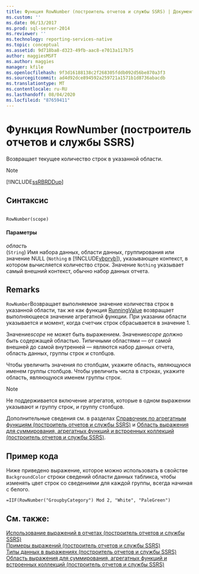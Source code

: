 ```yaml
---
title: Функция RowNumber (построитель отчетов и службы SSRS) | Документы Майкрософт
ms.custom: ''
ms.date: 06/13/2017
ms.prod: sql-server-2014
ms.reviewer: ''
ms.technology: reporting-services-native
ms.topic: conceptual
ms.assetid: 9d718ba8-d323-49fb-aac8-e7013a117b75
author: maggiesMSFT
ms.author: maggies
manager: kfile
ms.openlocfilehash: 9f3d16188138c2f268305fddb092d56be870a3f3
ms.sourcegitcommit: ad4d92dce894592a259721a1571b1d8736abacdb
ms.translationtype: MT
ms.contentlocale: ru-RU
ms.lasthandoff: 08/04/2020
ms.locfileid: "87659411"
---
```

# <a name="rownumber-function-report-builder-and-ssrs"></a>Функция RowNumber (построитель отчетов и службы SSRS)
  Возвращает текущее количество строк в указанной области.  
  
> [!NOTE]  
>  [!INCLUDE[ssRBRDDup](../../includes/ssrbrddup-md.md)]  
  
## <a name="syntax"></a>Синтаксис  
  
```  
  
RowNumber(scope)  
```  
  
#### <a name="parameters"></a>Параметры  
 *область*  
 (`String`) Имя набора данных, области данных, группирования или значение NULL (`Nothing` в [!INCLUDE[vbprvb](../../includes/vbprvb-md.md)]), указывающее контекст, в котором вычисляется количество строк. Значение `Nothing` указывает самый внешний контекст, обычно набор данных отчета.  
  
## <a name="remarks"></a>Remarks  
 `RowNumber`Возвращает выполняемое значение количества строк в указанной области, так же как функция [RunningValue](report-builder-functions-runningvalue-function.md) возвращает выполняющееся значение агрегатной функции. При указании области указывается и момент, когда счетчик строк сбрасывается в значение 1.  
  
 Значение*scope* не может быть выражением. Значение*scope* должно быть содержащей областью. Типичными областями — от самой внешней до самой внутренней — являются набор данных отчета, область данных, группы строк и столбцов.  
  
 Чтобы увеличить значения по столбцам, укажите область, являющуюся именем группы столбцов. Чтобы увеличить числа в строках, укажите область, являющуюся именем группы строк.  
  
> [!NOTE]  
>  Не поддерживается включение агрегатов, которые в одном выражении указывают и группу строк, и группу столбцов.  
  
 Дополнительные сведения см. в разделах [Справочник по агрегатным функциям (построитель отчетов и службы SSRS)](report-builder-functions-aggregate-functions-reference.md) и [Область выражения для суммирования, агрегатных функций и встроенных коллекций (построитель отчетов и службы SSRS)](expression-scope-for-totals-aggregates-and-built-in-collections.md).  
  
## <a name="code-example"></a>Пример кода  
 Ниже приведено выражение, которое можно использовать в свойстве `BackgroundColor` строки сведений области данных табликса, чтобы изменять цвет строк со сведениями для каждой группы, всегда начиная с белого.  
  
```  
=IIF(RowNumber("GroupbyCategory") Mod 2, "White", "PaleGreen")  
```  
  
## <a name="see-also"></a>См. также:  
 [Использование выражений в отчетах (построитель отчетов и службы SSRS)](expression-uses-in-reports-report-builder-and-ssrs.md)   
 [Примеры выражений (построитель отчетов и службы SSRS)](expression-examples-report-builder-and-ssrs.md)   
 [Типы данных в выражениях (построитель отчетов и службы SSRS)](expressions-report-builder-and-ssrs.md)   
 [Область выражения для суммирования, агрегатных функций и встроенных коллекций (построитель отчетов и службы SSRS)](expression-scope-for-totals-aggregates-and-built-in-collections.md)  
  
  
